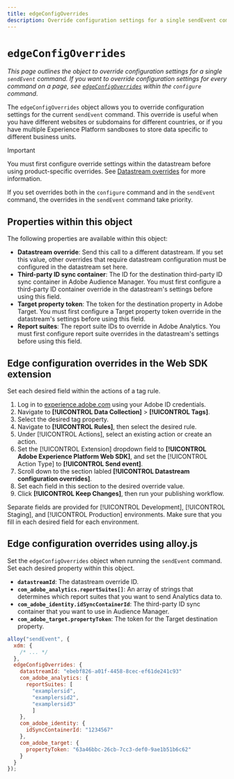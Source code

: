 ```yaml
---
title: edgeConfigOverrides
description: Override configuration settings for a single sendEvent command
---
```

# `edgeConfigOverrides`

*This page outlines the object to override configuration settings for a single `sendEvent` command. If you want to override configuration settings for every command on a page, see [`edgeConfigOverrides`](../configure/edgeconfigoverrides.md) within the `configure` command.*

The `edgeConfigOverrides` object allows you to override configuration settings for the current `sendEvent` command. This override is useful when you have different websites or subdomains for different countries, or if you have multiple Experience Platform sandboxes to store data specific to different business units.

>[!IMPORTANT]
>
>You must first configure override settings within the datastream before using product-specific overrides. See [Datastream overrides](/help/datastreams/overrides.md) for more information.

If you set overrides both in the `configure` command and in the `sendEvent` command, the overrides in the `sendEvent` command take priority.

## Properties within this object

The following properties are available within this object:

* **Datastream override**: Send this call to a different datastream. If you set this value, other overrides that require datastream configuration must be configured in the datastream set here.
* **Third-party ID sync container**: The ID for the destination third-party ID sync container in Adobe Audience Manager. You must first configure a third-party ID container override in the datastream's settings before using this field.
* **Target property token**: The token for the destination property in Adobe Target. You must first configure a Target property token override in the datastream's settings before using this field.
* **Report suites**: The report suite IDs to override in Adobe Analytics. You must first configure report suite overrides in the datastream's settings before using this field.

## Edge configuration overrides in the Web SDK extension

Set each desired field within the actions of a tag rule.

1. Log in to [experience.adobe.com](https://experience.adobe.com) using your Adobe ID credentials.
1. Navigate to **[!UICONTROL Data Collection]** > **[!UICONTROL Tags]**.
1. Select the desired tag property.
1. Navigate to **[!UICONTROL Rules]**, then select the desired rule.
1. Under [!UICONTROL Actions], select an existing action or create an action.
1. Set the [!UICONTROL Extension] dropdown field to **[!UICONTROL Adobe Experience Platform Web SDK]**, and set the [!UICONTROL Action Type] to **[!UICONTROL Send event]**.
1. Scroll down to the section labled **[!UICONTROL Datastream configuration overrides]**.
1. Set each field in this section to the desired override value.
1. Click **[!UICONTROL Keep Changes]**, then run your publishing workflow.

Separate fields are provided for [!UICONTROL Development], [!UICONTROL Staging], and [!UICONTROL Production] environments. Make sure that you fill in each desired field for each environment.

## Edge configuration overrides using alloy.js

Set the `edgeConfigOverrides` object when running the `sendEvent` command. Set each desired property within this object.

* **`datastreamId`**: The datastream override ID.
* **`com_adobe_analytics.reportSuites[]`**: An array of strings that determines which report suites that you want to send Analytics data to.
* **`com_adobe_identity.idSyncContainerId`**: The third-party ID sync container that you want to use in Audience Manager.
* **`com_adobe_target.propertyToken`**: The token for the Target destination property.

```js {highlight="5-21"}
alloy("sendEvent", {
  xdm: {
    /* ... */
  },
  edgeConfigOverrides: {
    datastreamId: "ebebf826-a01f-4458-8cec-ef61de241c93"
    com_adobe_analytics: {
      reportSuites: [
        "examplersid",
        "examplersid2",
        "examplersid3"
        ]
    },
    com_adobe_identity: {
      idSyncContainerId: "1234567"
    },
    com_adobe_target: {
      propertyToken: "63a46bbc-26cb-7cc3-def0-9ae1b51b6c62"
    }
  }
});
```
